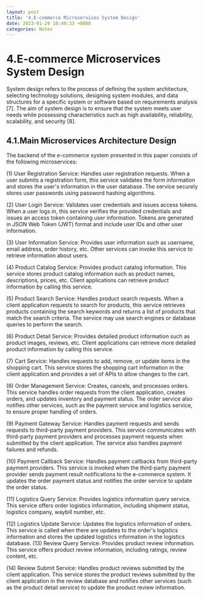 ```yaml
---
layout: post
title: '4.E-commerce Microservices System Design'
date: 2023-01-29 10:49:33 +0800
categories: Notes
---
```


# 4.E-commerce Microservices System Design

System design refers to the process of defining the system architecture, selecting technology solutions, designing system modules, and data structures for a specific system or software based on requirements analysis [7]. The aim of system design is to ensure that the system meets user needs while possessing characteristics such as high availability, reliability, scalability, and security [8].

## 4.1.Main Microservices Architecture Design

The backend of the e-commerce system presented in this paper consists of the following microservices:

(1) User Registration Service: Handles user registration requests. When a user submits a registration form, this service validates the form information and stores the user's information in the user database. The service securely stores user passwords using password hashing algorithms.

(2) User Login Service: Validates user credentials and issues access tokens. When a user logs in, this service verifies the provided credentials and issues an access token containing user information. Tokens are generated in JSON Web Token (JWT) format and include user IDs and other user information.

(3) User Information Service: Provides user information such as username, email address, order history, etc. Other services can invoke this service to retrieve information about users.

(4) Product Catalog Service: Provides product catalog information. This service stores product catalog information such as product names, descriptions, prices, etc. Client applications can retrieve product information by calling this service.

(5) Product Search Service: Handles product search requests. When a client application requests to search for products, this service retrieves products containing the search keywords and returns a list of products that match the search criteria. The service may use search engines or database queries to perform the search.

(6) Product Detail Service: Provides detailed product information such as product images, reviews, etc. Client applications can retrieve more detailed product information by calling this service.

(7) Cart Service: Handles requests to add, remove, or update items in the shopping cart. This service stores the shopping cart information in the client application and provides a set of APIs to allow changes to the cart.

(8) Order Management Service: Creates, cancels, and processes orders. This service handles order requests from the client application, creates orders, and updates inventory and payment status. The order service also notifies other services, such as the payment service and logistics service, to ensure proper handling of orders.

(9) Payment Gateway Service: Handles payment requests and sends requests to third-party payment providers. This service communicates with third-party payment providers and processes payment requests when submitted by the client application. The service also handles payment failures and refunds.

(10) Payment Callback Service: Handles payment callbacks from third-party payment providers. This service is invoked when the third-party payment provider sends payment result notifications to the e-commerce system. It updates the order payment status and notifies the order service to update the order status.

(11) Logistics Query Service: Provides logistics information query service. This service offers order logistics information, including shipment status, logistics company, waybill number, etc.

(12) Logistics Update Service: Updates the logistics information of orders. This service is called when there are updates to the order's logistics information and stores the updated logistics information in the logistics database.
(13) Review Query Service: Provides product review information. This service offers product review information, including ratings, review content, etc.

(14) Review Submit Service: Handles product reviews submitted by the client application. This service stores the product reviews submitted by the client application in the review database and notifies other services (such as the product detail service) to update the product review information.
